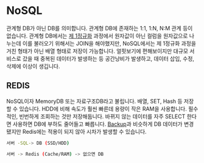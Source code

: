 # NoSQL
관계형 DB가 아닌 DB를 의미합니다. 관계형 DB에 존재하는 1:1, 1:N, N:M 관계 등이 없습니다. 관계형 DB에서는 [제 1정규화](../04_normalization/02_normalization.md#1nf) 과정에서 원자값이 아닌 컬럼을 원자값으로 나누는데 이를 불러오기 위해서는 JOIN을 해야했지만, NoSQL에서는 제 1정규화 과정을 거친 형태가 아닌 배열 형태로 저장이 가능합니다. 얼핏보기에 편해보이지만 대규모 서비스로 갔을 때 중복된 데이터가 발생하는 등 공간낭비가 발생하고, 데이터 삽입, 수정, 삭제에 이상이 생깁니다. 
## REDIS
NoSQL이자 MemoryDB 또는 자료구조DB라고 불립니다. 배열, SET, Hash 등 저장할 수 있습니다. HDD에 비해 속도가 훨씬 빠른데 용량이 작은 RAM을 사용합니다. 필수적인, 빈번하게 조회하는 것만 저장해둡니다. 바뀌지 않는 데이터를 자주 SELECT 한다면 사용하면 DB에 부하도 줄어들고 빠릅니다. [Backup](./09_replication_sharding.md#backup)과 비슷하게 DB 데이터가 변경됐지만 Redis에는 적용이 되지 않아 시차가 발생할 수 있습니다.
```bash
서버 -SQL-> DB (SSD/HDD)

서버 -> Redis (Cache/RAM) -> 없으면 DB
```